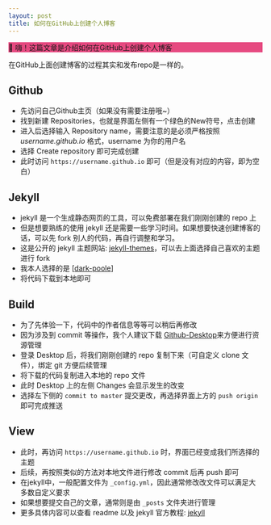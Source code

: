 ```yaml
---
layout: post
title: 如何在GitHub上创建个人博客
---
```


<dt style="background-color: #e64980;">
👋 嗨！这篇文章是介绍如何在GitHub上创建个人博客
</dt>
  

在GitHub上面创建博客的过程其实和发布repo是一样的。

## Github

- 先访问自己Github主页（如果没有需要注册哦~）
- 找到新建 Repositories，也就是界面左侧有一个绿色的New符号，点击创建
- 进入后选择输入 Repository name，需要注意的是必须严格按照 *username.github.io* 格式，username 为你的用户名
- 选择 Create repository 即可完成创建
- 此时访问 `https://username.github.io` 即可（但是没有对应的内容，即为空白）

## Jekyll

- jekyll 是一个生成静态网页的工具，可以免费部署在我们刚刚创建的 repo 上
- 但是想要熟练的使用 jekyll 还是需要一些学习时间。如果想要快速创建博客的话，可以先 fork 别人的代码，再自行调整和学习。
- 这是公开的 jekyll 主题网站: [jekyll-themes](http://jekyllthemes.org/)，可以去上面选择自己喜欢的主题进行 fork
- 我本人选择的是 [[dark-poole](http://jekyllthemes.org/themes/dark-poole/)]
- 将代码下载到本地即可

## Build

- 为了先体验一下，代码中的作者信息等等可以稍后再修改
- 因为涉及到 commit 等操作，我个人建议下载 [Github-Desktop](https://desktop.github.com/)来方便进行资源管理
- 登录 Desktop 后，将我们刚刚创建的 repo 复制下来（可自定义 clone 文件），绑定 git 方便后续管理
- 将下载的代码复制进入本地的 repo 文件
- 此时 Desktop 上的左侧 Changes 会显示发生的改变 
- 选择左下侧的 `commit to master` 提交更改，再选择界面上方的 `push origin` 即可完成推送

## View
- 此时，再访问 `https://username.github.io` 时，界面已经变成我们所选择的主题
- 后续，再按照类似的方法对本地文件进行修改 commit 后再 push 即可
- 在jekyll中，一般配置文件为 `_config.yml`，因此通常修改改文件可以满足大多数自定义要求
- 如果想要提交自己的文章，通常则是由 `_posts` 文件夹进行管理
- 更多具体内容可以查看 readme 以及 jekyll 官方教程: [jekyll](https://jekyllrb.com/)
